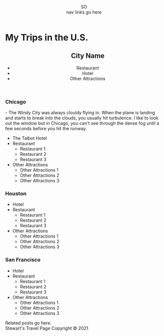 <!DOCTYPE html>
<html>
<head>
<meta charset="utf-8">
<title>Stewart's Travel Page</title>
<style>

</style>
</head>
<body>
<header>
SO <nav> nav links go here </nav>
  </header>

<h1>My Trips in the U.S.</h1>

<header>
  <ul> <h2> City Name </h2>
          <li>Restaurant</li>
          <li>Hotel</li>
          <li>Other Attractions</li>
        </ul>
</header>

<section>
   <h3>Chicago </h3>- The Windy City was always clouldy flying in. When the plane is landing and starts to break into the clouds, you usually hit turbulence. I like to look out the window but in Chicago, you can't see through the dense fog until a few seconds before you hit the runway.

<ul>
      <li>The Talbot Hotel</li>
      <li>Restaurant
            <ul>
          <li>Restaurant 1</li>
          <li>Restaurant 2</li>
          <li>Restaurant 3</li>
        </ul>
      </li>
      <li>Other Attractions
  <ul>
          <li>Other Attractions 1</li>
          <li>Other Attractions 2</li>
          <li>Other Attractions 3</li>
        </ul>
  </li>
    </ul>

</section>

<section>
<h3> Houston </h3>

<ul>
      <li>Hotel</li>
      <li>Restaurant
            <ul>
          <li>Restaurant 1</li>
          <li>Restaurant 2</li>
          <li>Restaurant 3</li>
        </ul>
      </li>
      <li>Other Attractions
  <ul>
          <li>Other Attractions 1</li>
          <li>Other Attractions 2</li>
          <li>Other Attractions 3</li>
        </ul>
  </li>
    </ul>

</section>

<section>
  <h3> San Francisco </h3>

<ul>
      <li>Hotel</li>
      <li>Restaurant
            <ul>
          <li>Restaurant 1</li>
          <li>Restaurant 2</li>
          <li>Restaurant 3</li>
        </ul>
      </li>
      <li>Other Attractions
  <ul>
          <li>Other Attractions 1</li>
          <li>Other Attractions 2</li>
          <li>Other Attractions 3</li>
        </ul>
  </li>
    </ul>

</section>

<aside>
Related posts go here.
</aside>

</body>

<footer>
Stewart's Travel Page Copyright &copy; 2021
</footer>

</html>
